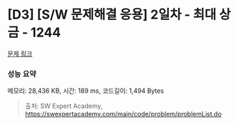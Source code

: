 # [D3] [S/W 문제해결 응용] 2일차 - 최대 상금 - 1244 

[문제 링크](https://swexpertacademy.com/main/code/problem/problemDetail.do?contestProbId=AV15Khn6AN0CFAYD) 

### 성능 요약

메모리: 28,436 KB, 시간: 189 ms, 코드길이: 1,494 Bytes



> 출처: SW Expert Academy, https://swexpertacademy.com/main/code/problem/problemList.do